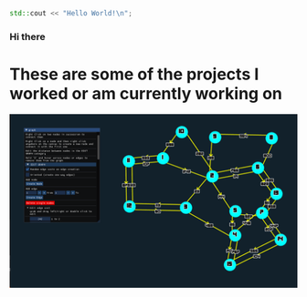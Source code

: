 ```c++
std::cout << "Hello World!\n";
```


### Hi there 
# These are some of the projects I worked or am currently working on


![alt graph app](https://github.com/meabefir/meabefir/blob/master/images/graph_app_1.png?raw=true)





<!--
**meabefir/meabefir** is a ✨ _special_ ✨ repository because its `README.md` (this file) appears on your GitHub profile.

Here are some ideas to get you started:

- 🔭 I’m currently working on ...
- 🌱 I’m currently learning ...
- 👯 I’m looking to collaborate on ...
- 🤔 I’m looking for help with ...
- 💬 Ask me about ...
- 📫 How to reach me: ...
- 😄 Pronouns: ...
- ⚡ Fun fact: ...
-->
